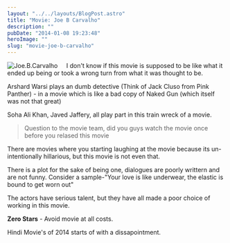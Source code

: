 ```yaml
---
layout: "../../layouts/BlogPost.astro"
title: "Movie: Joe B Carvalho"
description: ""
pubDate: "2014-01-08 19:23:48"
heroImage: ""
slug: "movie-joe-b-carvalho"
---
```


<div style="float:left;padding-right:20px">
<img alt="Joe.B.Carvalho" src="/content/images/2014/Jan/Joe_B_Carvalho-1.jpg"/>
</div>

I don't know if this movie is supposed to be like what it ended up being or took a wrong turn from what it was thought to be.

Arshard Warsi plays an dumb detective (Think of Jack Cluso from Pink Panther) - in a movie which is like a bad copy of Naked Gun (which itself was not that great)

Soha Ali Khan, Javed Jaffery, all play part in this train wreck of a movie.


> Question to the movie team, did you guys watch the movie once before you relased this movie 

There are movies where you starting laughing at the movie because its un-intentionally hillarious, but this movie is not even that.

There is a plot for the sake of being one, dialogues are poorly writtern and are not funny. Consider a sample-"Your love is like underwear, the elastic is bound to get worn out"

The actors have serious talent, but they have all made a poor choice of working in this movie.

**Zero Stars** - Avoid movie at all costs.

Hindi Movie's of 2014 starts of with a dissapointment.


